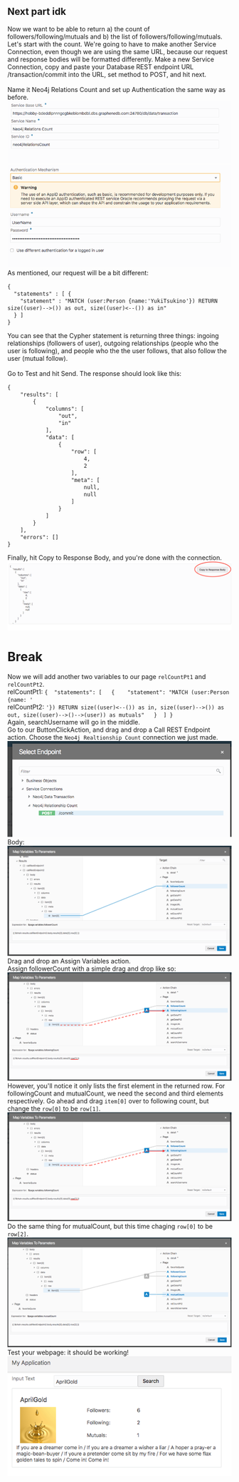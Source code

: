 ## Next part idk

Now we want to be able to return a) the count of followers/following/mutuals and b) the list of followers/following/mutuals. <br>
Let's start with the count. We're going to have to make another Service Connection, even though we are using the same URL, because our request and response bodies will be formatted differently. Make a new Service Connection, copy and paste your Database REST endpoint URL /transaction/commit into the URL, set method to POST, and hit next. <br>
<br>
Name it Neo4j Relations Count and set up Authentication the same way as before. <br>
![](images/4-30.png) ![](images/4-31.png) 
<br>
As mentioned, our request will be a bit different:
```
{
  "statements" : [ {
    "statement" : "MATCH (user:Person {name:'YukiTsukino'}) RETURN size((user)-->()) as out, size((user)<--()) as in"
  } ]
}
```
You can see that the Cypher statement is returning three things: ingoing relationships (followers of user), outgoing relationships (people who the user is following), and people who the the user follows, that also follow the user (mutual follow).<br>
<br>
Go to Test and hit Send. The response should look like this:
```
{
    "results": [
        {
            "columns": [
                "out",
                "in"
            ],
            "data": [
                {
                    "row": [
                        4,
                        2
                    ],
                    "meta": [
                        null,
                        null
                    ]
                }
            ]
        }
    ],
    "errors": []
}
```
Finally, hit Copy to Response Body, and you're done with the connection.<br>
![](images/4-32.png) 
<br>

# Break

Now we will add another two variables to our page `relCountPt1` and `relCountPt2`. <br>
relCountPt1: `{  "statements": [   {    "statement": "MATCH (user:Person {name: '`<br>
relCountPt2: `'}) RETURN size((user)<--()) as in, size((user)-->()) as out, size((user)-->()-->(user)) as mutuals"   }  ] } `<br>
Again, searchUsername will go in the middle. <br>
Go to our ButtonClickAction, and drag and drop a Call REST Endpoint action. Choose the `Neo4j Realtionship Count` connection we just made.<br>
![](images/4-33.png) 
<br>
Body:<br>
![](images/4-34.png) 
<br>
Drag and drop an Assign Variables action. <br>
Assign followerCount with a simple drag and drop like so:<br>
![](images/4-35.png) 
<br> 
However, you'll notice it only lists the first element in the returned row. For followingCount and mutualCount, we need the second and third elements respectively. Go ahead and drag `item[0]` over to following count, but change the `row[0]` to be `row[1]`. <br>
![](images/4-35.png) 
<br> 
Do the same thing for mutualCount, but this time chaging `row[0]` to be `row[2]`. <br>
![](images/4-36.png) 
<br> 
Test your webpage: it should be working!<br>
![](images/4-37.png) 
<br> 
